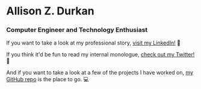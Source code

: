 # Allison Z. Durkan
### Computer Engineer and Technology Enthusiast



If you want to take a look at my professional story, [visit my LinkedIn!](https://www.linkedin.com/allisondurkan) :thought_balloon:

If you think it'd be fun to read my internal monologue, [check out my Twitter!](https://www.twitter.com/allydurkss) :star2:

And if you want to take a look at a few of the projects I have worked on, [my GitHub repo](https://www.github.com/azulad7) is the place to go. :computer: